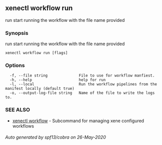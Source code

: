 ## xenectl workflow run

run start running the workflow with the file name provided

### Synopsis

run start running the workflow with the file name provided

```
xenectl workflow run [flags]
```

### Options

```
  -f, --file string              File to use for workflow manfiest.
  -h, --help                     help for run
  -l, --local                    Run the workflow pipelines from the manifest locally (default true)
  -o, --output-log-file string   Name of the file to write the logs to.
```

### SEE ALSO

* [xenectl workflow](xenectl_workflow.md)	 - Subcommand for managing xene configured workflows

###### Auto generated by spf13/cobra on 26-May-2020
